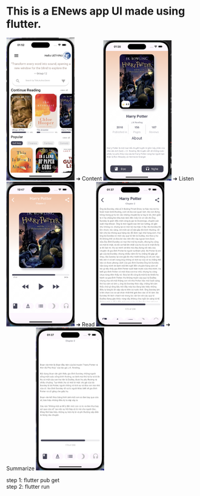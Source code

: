 

      
# This is a ENews app UI made using flutter.
<p align="">
  <img src="https://github.com/Houangnt/Ebook/blob/main/assets/images/1.png" width="180" title="Homepage"> ➜ Content     
  <img src="https://github.com/Houangnt/Ebook/blob/main/assets/images/2.png" width="180" title="ContentPage">  ➜ Listen
  <img src="https://github.com/Houangnt/Ebook/blob/main/assets/images/4.png" width="180" title="Listen">  ➜  Read
  <img src="https://github.com/Houangnt/Ebook/blob/main/assets/images/3.png" width="180" title="Read">    ➜  Summarize 
  <img src="https://github.com/Houangnt/Ebook/blob/main/assets/images/5.png" width="180" title="Summarize">
  
  
  
</p>


step 1: flutter pub get </br>
step 2: flutter run





